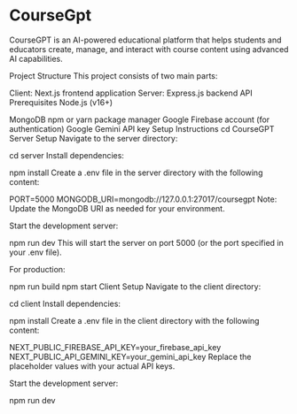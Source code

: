 
# CourseGpt

CourseGPT is an AI-powered educational platform that helps students and educators create, manage, and interact with course content using advanced AI capabilities.

Project Structure
This project consists of two main parts:

Client: Next.js frontend application
Server: Express.js backend API
Prerequisites
Node.js (v16+)

MongoDB
npm or yarn package manager
Google Firebase account (for authentication)
Google Gemini API key
Setup Instructions
cd CourseGPT
Server Setup
Navigate to the server directory:

cd server
Install dependencies:

npm install
Create a .env file in the server directory with the following content:

PORT=5000
MONGODB_URI=mongodb://127.0.0.1:27017/coursegpt
Note: Update the MongoDB URI as needed for your environment.

Start the development server:

npm run dev
This will start the server on port 5000 (or the port specified in your .env file).

For production:

npm run build
npm start
Client Setup
Navigate to the client directory:

cd client
Install dependencies:

npm install
Create a .env file in the client directory with the following content:

NEXT_PUBLIC_FIREBASE_API_KEY=your_firebase_api_key
NEXT_PUBLIC_API_GEMINI_KEY=your_gemini_api_key
Replace the placeholder values with your actual API keys.

Start the development server:

npm run dev
